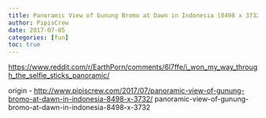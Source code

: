 ```yaml
---
title: Panoramic View of Gunung Bromo at Dawn in Indonesia [8498 x 3732]
author: PipisCrew
date: 2017-07-05
categories: [fun]
toc: true
---
```


https://www.reddit.com/r/EarthPorn/comments/6l7ffe/i_won_my_way_through_the_selfie_sticks_panoramic/

origin - http://www.pipiscrew.com/2017/07/panoramic-view-of-gunung-bromo-at-dawn-in-indonesia-8498-x-3732/ panoramic-view-of-gunung-bromo-at-dawn-in-indonesia-8498-x-3732